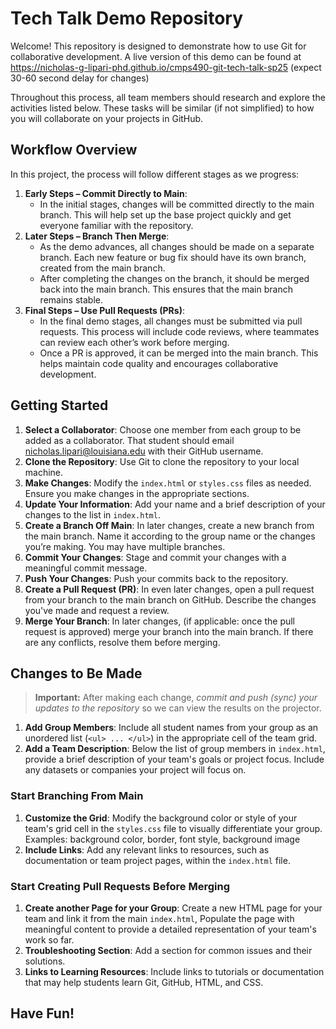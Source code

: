 # Tech Talk Demo Repository

Welcome! This repository is designed to demonstrate how to use Git for collaborative development. A live version of this demo can be found at https://nicholas-g-lipari-phd.github.io/cmps490-git-tech-talk-sp25 (expect 30-60 second delay for changes) 

Throughout this process, all team members should research and explore the activities listed below. 
These tasks will be similar (if not simplified) to how you will collaborate on your projects in GitHub.

## Workflow Overview
In this project, the process will follow different stages as we progress:

1. **Early Steps – Commit Directly to Main**:
   - In the initial stages, changes will be committed directly to the main branch. This will help set up the base project quickly and get everyone familiar with the repository.
1. **Later Steps – Branch Then Merge**:
   - As the demo advances, all changes should be made on a separate branch. Each new feature or bug fix should have its own branch, created from the main branch.
   - After completing the changes on the branch, it should be merged back into the main branch. This ensures that the main branch remains stable.
1. **Final Steps – Use Pull Requests (PRs)**:
   - In the final demo stages, all changes must be submitted via pull requests. This process will include code reviews, where teammates can review each other’s work before merging.
   - Once a PR is approved, it can be merged into the main branch. This helps maintain code quality and encourages collaborative development.

## Getting Started
1. **Select a Collaborator**: Choose one member from each group to be added as a collaborator. That student should email nicholas.lipari@louisiana.edu with their GitHub username.
1. **Clone the Repository**: Use Git to clone the repository to your local machine.
1. **Make Changes**: Modify the `index.html` or `styles.css` files as needed. Ensure you make changes in the appropriate sections.
1. **Update Your Information**: Add your name and a brief description of your changes to the list in `index.html`.
1. **Create a Branch Off Main**: In later changes, create a new branch from the main branch. Name it according to the group name or the changes you’re making. You may have multiple branches.
1. **Commit Your Changes**: Stage and commit your changes with a meaningful commit message.
1. **Push Your Changes**: Push your commits back to the repository.
1. **Create a Pull Request (PR)**: In even later changes, open a pull request from your branch to the main branch on GitHub. Describe the changes you've made and request a review.
1. **Merge Your Branch**: In later changes, (if applicable: once the pull request is approved) merge your branch into the main branch. If there are any conflicts, resolve them before merging.

## Changes to Be Made
> **Important:** After making each change, *commit and push (sync) your updates to the repository* so we can view the results on the projector.
1. **Add Group Members**: Include all student names from your group as an unordered list (`<ul> ... </ul>`) in the appropriate cell of the team grid.
1. **Add a Team Description**: Below the list of group members in `index.html`, provide a brief description of your team's goals or project focus. Include any datasets or companies your project will focus on.
### Start Branching From Main 
1. **Customize the Grid**: Modify the background color or style of your team's grid cell in the `styles.css` file to visually differentiate your group. 
Examples: background color, border, font style, background image
1. **Include Links**: Add any relevant links to resources, such as documentation or team project pages, within the `index.html` file.
### Start Creating Pull Requests Before Merging
1. **Create another Page for your Group**: Create a new HTML page for your team and link it from the main `index.html`, Populate the page with meaningful content to provide a detailed representation of your team's work so far.
1. **Troubleshooting Section**: Add a section for common issues and their solutions.
1. **Links to Learning Resources**: Include links to tutorials or documentation that may help students learn Git, GitHub, HTML, and CSS.

## Have Fun!
